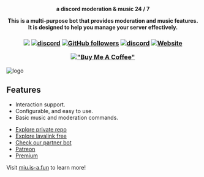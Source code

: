 <div align="center">
  <strong>
      <p>a discord moderation & music 24 / 7</p>
    <p>This is a multi-purpose bot that provides moderation and music features. It is designed to help you manage your server effectively.</p>
  </strong>
<h3 align="center">

![](https://visitor-badge.laobi.icu/badge?page_id=lrmn7.lrmn7&)
[![discord](https://img.shields.io/badge/Invite_Bot-5865F2.svg?&style=flat-square&logo=discord&logoColor=white&link=https://discord.com/api/oauth2/authorize?client_id=1089486211376222228&permissions=40269650586952&scope=bot%20applications.commands)](https://discord.com/api/oauth2/authorize?client_id=1089486211376222228&permissions=40269650586952&scope=bot%20applications.commands)
[![GitHub followers](https://img.shields.io/github/followers/miu-discord?label=Follow&style=social)](https://github.com/miu-discord)
[![discord](https://img.shields.io/badge/Join_Discord-5865F2.svg?&style=flat-square&logo=discord&logoColor=white&link=https://discord.gg/WFfjrQxnfH)](https://discord.gg/WFfjrQxnfH)
[![Website](https://img.shields.io/badge/Website-Visit%20Now-blue?style=flat&logo=About.me&logoColor=white)](https://miu.is-a.fun)


[!["Buy Me A Coffee"](https://www.buymeacoffee.com/assets/img/custom_images/orange_img.png)](https://www.buymeacoffee.com/LRMN)

</h3>
</div>

![logo](https://cdn.discordapp.com/attachments/1098969636306960465/1149875338143350874/miukah.png)

## Features
- Interaction support.
- Configurable, and easy to use.
- Basic music and moderation commands.


* [Explore private repo](https://discord.gg/WFfjrQxnfH)
* [Explore lavalink free](https://discord.gg/WFfjrQxnfH)
* [Check our partner bot](https://miu.is-a.fun/)
* [Patreon](https://www.patreon.com/lrmn)
* [Premium](https://miu.is-a.fun/pricing)

Visit [miu.is-a.fun](https://miu.is-a.fun/) to learn more!